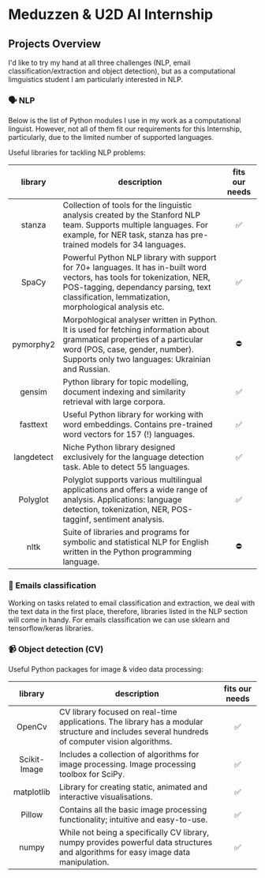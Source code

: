 # <b> Meduzzen & U2D AI Internship </b><br>
## Projects Overview 
I'd like to try my hand at all three challenges (NLP, email classification/extraction and object detection), but as a computational limguistics student I am particularly interested in NLP.
### :speaking_head: NLP <br>

Below is the list of Python modules I use in my work as a computational linguist. However, not all of them fit our requirements for this Internship, particularly, due to the limited number of supported languages.

Useful libraries for tackling NLP problems:

| <center>library  | <center> description  | <center> fits our needs |
|:---:|---|:---:|
| stanza  | Collection of tools for the linguistic analysis created by the Stanford NLP team. Supports multiple languages. For example, for NER task, stanza has pre-trained models for 34 languages.   | :white_check_mark: | 
| SpaCy  | Powerful Python NLP library with support for 70+ languages. It has in-built word vectors, has tools for tokenization, NER, POS-tagging, dependancy parsing, text classification, lemmatization, morphological analysis etc. | :white_check_mark:  |   
| pymorphy2  | Morpohlogical analyser written in Python. It is used for fetching information about grammatical properties of a particular word (POS, case, gender, number). Supports only two languages: Ukrainian and Russian. | :no_entry:  |     
| gensim  | Python library for topic modelling, document indexing and similarity retrieval with large corpora. | :white_check_mark: |      
| fasttext  | Useful Python library for working with word embeddings. Contains pre-trained word vectors for 157 (!) languages.  | :white_check_mark: |    
| langdetect  | Niche Python library designed exclusively for the language detection task. Able to detect 55 languages. | :white_check_mark: |   
| Polyglot  | Polyglot supports various multilingual applications and offers a wide range of analysis. Applications: language detection, tokenization, NER, POS-tagginf, sentiment analysis. | :white_check_mark:  |   
| nltk  | Suite of libraries and programs for symbolic and statistical NLP for English written in the Python programming language. | :no_entry: |   

### :love_letter: Emails classification

Working on tasks related to email classification and extraction, we deal with the text data in the first place, therefore, libraries listed in the NLP section will come in handy. For emails classification we can use sklearn and tensorflow/keras libraries.

### :video_camera: Object detection (CV)

Useful Python packages for image & video data processing:

|library   | description  | fits our needs  |
|:---:|---|:---:|
| OpenCv  | CV library focused on real-time applications. The library has a modular structure and includes several hundreds of computer vision algorithms. | :white_check_mark: |
| Scikit-Image | Includes a collection of algorithms for image processing. Image processing toolbox for SciPy. | :white_check_mark:  |
| matplotlib | Library for creating static, animated and interactive visualisations. | :white_check_mark:  |
| Pillow | Contains all the basic image processing functionality; intuitive and easy-to-use. | :white_check_mark:  |
| numpy | While not being a specifically CV library, numpy provides powerful data structures and algorithms for easy image data manipulation. | :white_check_mark:  |




